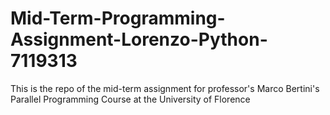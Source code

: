 # Mid-Term-Programming-Assignment-Lorenzo-Python-7119313
This is the repo of the mid-term assignment for professor's Marco Bertini's Parallel Programming Course at the University of Florence
